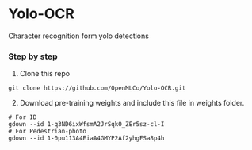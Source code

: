 # Yolo-OCR
Character recognition form yolo detections


### Step by step

1. Clone this repo
  ```
  git clone https://github.com/OpenMLCo/Yolo-OCR.git
  ```

2. Download pre-training weights and include this file in weights folder.
  ```shell
  # For ID
  gdown --id 1-q3ND6ixWfsmA2JrSqk0_ZEr5sz-cl-I
  # For Pedestrian-photo
  gdown --id 1-0pu113A4EiaA4GMYP2Af2yhgFSa8p4h
  ```
